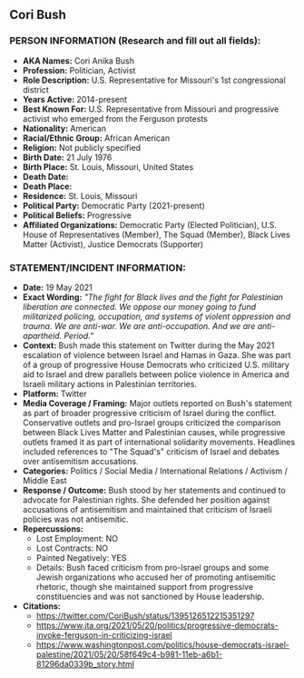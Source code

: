 ## Cori Bush

### PERSON INFORMATION (Research and fill out all fields):
- **AKA Names:** Cori Anika Bush
- **Profession:** Politician, Activist
- **Role Description:** U.S. Representative for Missouri's 1st congressional district
- **Years Active:** 2014-present
- **Best Known For:** U.S. Representative from Missouri and progressive activist who emerged from the Ferguson protests
- **Nationality:** American
- **Racial/Ethnic Group:** African American
- **Religion:** Not publicly specified
- **Birth Date:** 21 July 1976
- **Birth Place:** St. Louis, Missouri, United States
- **Death Date:** 
- **Death Place:** 
- **Residence:** St. Louis, Missouri
- **Political Party:** Democratic Party (2021-present)
- **Political Beliefs:** Progressive
- **Affiliated Organizations:** Democratic Party (Elected Politician), U.S. House of Representatives (Member), The Squad (Member), Black Lives Matter (Activist), Justice Democrats (Supporter)

### STATEMENT/INCIDENT INFORMATION:
- **Date:** 19 May 2021
- **Exact Wording:** *"The fight for Black lives and the fight for Palestinian liberation are connected. We oppose our money going to fund militarized policing, occupation, and systems of violent oppression and trauma. We are anti-war. We are anti-occupation. And we are anti-apartheid. Period."*
- **Context:** Bush made this statement on Twitter during the May 2021 escalation of violence between Israel and Hamas in Gaza. She was part of a group of progressive House Democrats who criticized U.S. military aid to Israel and drew parallels between police violence in America and Israeli military actions in Palestinian territories.
- **Platform:** Twitter
- **Media Coverage / Framing:** Major outlets reported on Bush's statement as part of broader progressive criticism of Israel during the conflict. Conservative outlets and pro-Israel groups criticized the comparison between Black Lives Matter and Palestinian causes, while progressive outlets framed it as part of international solidarity movements. Headlines included references to "The Squad's" criticism of Israel and debates over antisemitism accusations.
- **Categories:** Politics / Social Media / International Relations / Activism / Middle East
- **Response / Outcome:** Bush stood by her statements and continued to advocate for Palestinian rights. She defended her position against accusations of antisemitism and maintained that criticism of Israeli policies was not antisemitic.
- **Repercussions:**
  - Lost Employment: NO
  - Lost Contracts: NO
  - Painted Negatively: YES
  - Details: Bush faced criticism from pro-Israel groups and some Jewish organizations who accused her of promoting antisemitic rhetoric, though she maintained support from progressive constituencies and was not sanctioned by House leadership.
- **Citations:** 
  - https://twitter.com/CoriBush/status/1395126512215351297
  - https://www.jta.org/2021/05/20/politics/progressive-democrats-invoke-ferguson-in-criticizing-israel
  - https://www.washingtonpost.com/politics/house-democrats-israel-palestine/2021/05/20/58f649c4-b981-11eb-a6b1-81296da0339b_story.html